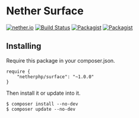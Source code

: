 # Nether Surface

[![nether.io](https://img.shields.io/badge/nether-surface-C661D2.svg)](http://nether.io/) [![Build Status](https://travis-ci.org/netherphp/surface.svg)](https://travis-ci.org/netherphp/surface)  [![Packagist](https://img.shields.io/packagist/v/netherphp/surface.svg)](https://packagist.org/packages/netherphp/surface) [![Packagist](https://img.shields.io/packagist/dt/netherphp/surface.svg)](https://packagist.org/packages/netherphp/surface)

## Installing
Require this package in your composer.json.

	require {
		"netherphp/surface": "~1.0.0"
	}

Then install it or update into it.

	$ composer install --no-dev
	$ composer update --no-dev

